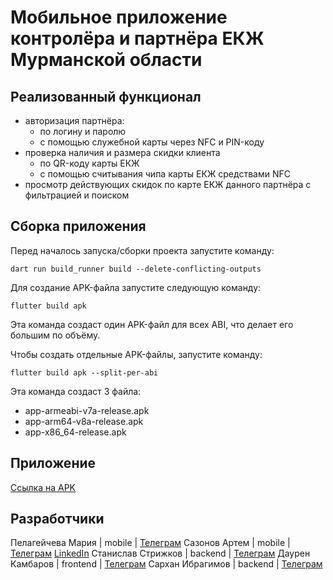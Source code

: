 # Мобильное приложение контролёра и партнёра ЕКЖ Мурманской области

## Реализованный функционал
* авторизация партнёра:
    + по логину и паролю
    + с помощью служебной карты через NFC и PIN-коду
* проверка наличия и размера скидки клиента
    + по QR-кодy карты ЕКЖ
    + с помощью считывания чипа карты ЕКЖ средствами NFC
* просмотр действующих скидок по карте ЕКЖ данного партнёра с фильтрацией и поиском

## Сборка приложения
Перед началось запуска/сборки проекта запустите команду:
```
dart run build_runner build --delete-conflicting-outputs
```

Для создание APK-файла запустите следующую команду:
```
flutter build apk 
```
Эта команда создаст один APK-файл для всех ABI, что делает его большим по объёму.

Чтобы создать отдельные APK-файлы, запустите команду:
```
flutter build apk --split-per-abi
```
Эта команда создаст 3 файла:
* app-armeabi-v7a-release.apk
* app-arm64-v8a-release.apk
* app-x86_64-release.apk

## Приложение
[Ссылка на APK](https://github.com/sigma-hacks/mobile/releases/tag/v1)

## Разработчики
Пелагейчева Мария | mobile | [Телеграм](https://t.me/MariyaViktorovna)
Сазонов Артем | mobile | [Телеграм](https://t.me/Drygan) [LinkedIn](https://www.linkedin.com/in/sazonov-artem/)
Станислав Стрижков | backend | [Телеграм](https://t.me/ctaciv)
Даурен Камбаров | frontend | [Телеграм](https://t.me/daurensky)
Сархан Ибрагимов | backend | [Телеграм](https://t.me/Sarkhan080)